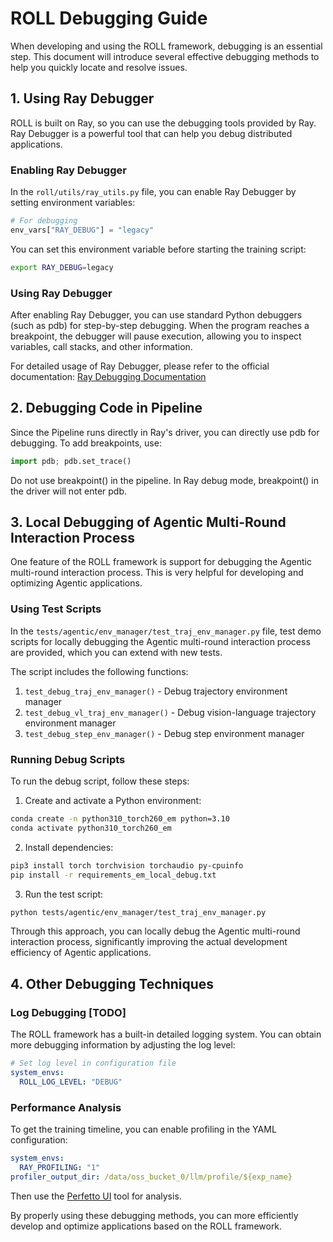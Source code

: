 # ROLL Debugging Guide

When developing and using the ROLL framework, debugging is an essential step. This document will introduce several effective debugging methods to help you quickly locate and resolve issues.

## 1. Using Ray Debugger

ROLL is built on Ray, so you can use the debugging tools provided by Ray. Ray Debugger is a powerful tool that can help you debug distributed applications.

### Enabling Ray Debugger

In the `roll/utils/ray_utils.py` file, you can enable Ray Debugger by setting environment variables:

```python
# For debugging
env_vars["RAY_DEBUG"] = "legacy"
```

You can set this environment variable before starting the training script:

```bash
export RAY_DEBUG=legacy
```

### Using Ray Debugger

After enabling Ray Debugger, you can use standard Python debuggers (such as pdb) for step-by-step debugging. When the program reaches a breakpoint, the debugger will pause execution, allowing you to inspect variables, call stacks, and other information.

For detailed usage of Ray Debugger, please refer to the official documentation:
[Ray Debugging Documentation](https://docs.ray.io/en/latest/ray-observability/user-guides/debug-apps/ray-debugging.html)

## 2. Debugging Code in Pipeline

Since the Pipeline runs directly in Ray's driver, you can directly use pdb for debugging. To add breakpoints, use:

```python
import pdb; pdb.set_trace()
```

Do not use breakpoint() in the pipeline. In Ray debug mode, breakpoint() in the driver will not enter pdb.

## 3. Local Debugging of Agentic Multi-Round Interaction Process

One feature of the ROLL framework is support for debugging the Agentic multi-round interaction process. This is very helpful for developing and optimizing Agentic applications.

### Using Test Scripts

In the `tests/agentic/env_manager/test_traj_env_manager.py` file, test demo scripts for locally debugging the Agentic multi-round interaction process are provided, which you can extend with new tests.

The script includes the following functions:
1. `test_debug_traj_env_manager()` - Debug trajectory environment manager
2. `test_debug_vl_traj_env_manager()` - Debug vision-language trajectory environment manager
3. `test_debug_step_env_manager()` - Debug step environment manager

### Running Debug Scripts

To run the debug script, follow these steps:

1. Create and activate a Python environment:
```bash
conda create -n python310_torch260_em python=3.10
conda activate python310_torch260_em
```

2. Install dependencies:
```bash
pip3 install torch torchvision torchaudio py-cpuinfo
pip install -r requirements_em_local_debug.txt
```

3. Run the test script:
```bash
python tests/agentic/env_manager/test_traj_env_manager.py
```

Through this approach, you can locally debug the Agentic multi-round interaction process, significantly improving the actual development efficiency of Agentic applications.

## 4. Other Debugging Techniques

### Log Debugging [TODO]

The ROLL framework has a built-in detailed logging system. You can obtain more debugging information by adjusting the log level:

```yaml
# Set log level in configuration file
system_envs:
  ROLL_LOG_LEVEL: "DEBUG"
```

### Performance Analysis

To get the training timeline, you can enable profiling in the YAML configuration:

```yaml
system_envs:
  RAY_PROFILING: "1"
profiler_output_dir: /data/oss_bucket_0/llm/profile/${exp_name}
```

Then use the [Perfetto UI](https://ui.perfetto.dev/) tool for analysis.

By properly using these debugging methods, you can more efficiently develop and optimize applications based on the ROLL framework.